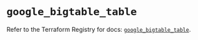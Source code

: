 # `google_bigtable_table`

Refer to the Terraform Registry for docs: [`google_bigtable_table`](https://registry.terraform.io/providers/hashicorp/google/5.20.0/docs/resources/bigtable_table).
